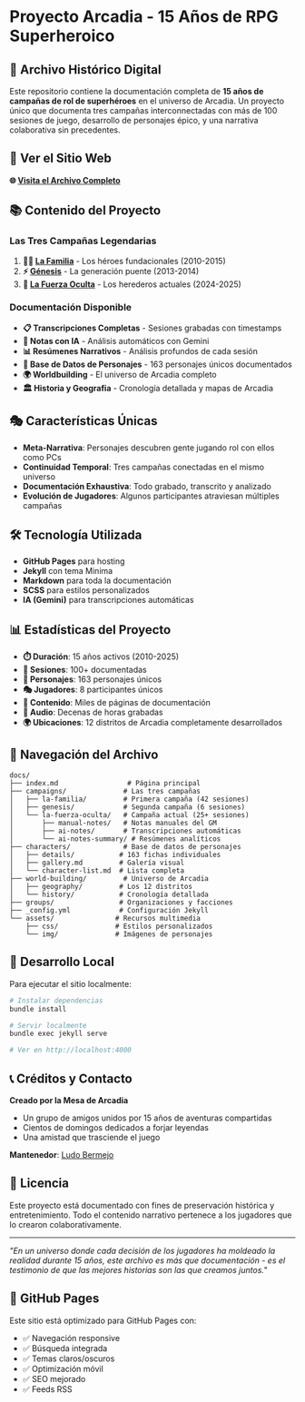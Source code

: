# Proyecto Arcadia - 15 Años de RPG Superheroico

## 🌟 Archivo Histórico Digital

Este repositorio contiene la documentación completa de **15 años de campañas de rol de superhéroes** en el universo de Arcadia. Un proyecto único que documenta tres campañas interconnectadas con más de 100 sesiones de juego, desarrollo de personajes épico, y una narrativa colaborativa sin precedentes.

## 🚀 Ver el Sitio Web

**🌐 [Visita el Archivo Completo](https://LudoBermejoES.github.io/arcadia)**

## 📚 Contenido del Proyecto

### Las Tres Campañas Legendarias

1. **🦸‍♂️ [La Familia](docs/campaigns/la-familia/)** - Los héroes fundacionales (2010-2015)
2. **⚡ [Génesis](docs/campaigns/genesis/)** - La generación puente (2013-2014)  
3. **🔮 [La Fuerza Oculta](docs/campaigns/la-fuerza-oculta/)** - Los herederos actuales (2024-2025)

### Documentación Disponible

- **📋 Transcripciones Completas** - Sesiones grabadas con timestamps
- **🤖 Notas con IA** - Análisis automáticos con Gemini
- **📊 Resúmenes Narrativos** - Análisis profundos de cada sesión
- **👥 Base de Datos de Personajes** - 163 personajes únicos documentados
- **🌍 Worldbuilding** - El universo de Arcadia completo
- **🏛️ Historia y Geografia** - Cronología detallada y mapas de Arcadia

## 🎭 Características Únicas

- **Meta-Narrativa**: Personajes descubren gente jugando rol con ellos como PCs
- **Continuidad Temporal**: Tres campañas conectadas en el mismo universo
- **Documentación Exhaustiva**: Todo grabado, transcrito y analizado
- **Evolución de Jugadores**: Algunos participantes atraviesan múltiples campañas

## 🛠️ Tecnología Utilizada

- **GitHub Pages** para hosting
- **Jekyll** con tema Minima
- **Markdown** para toda la documentación
- **SCSS** para estilos personalizados
- **IA (Gemini)** para transcripciones automáticas

## 📊 Estadísticas del Proyecto

- **⏱️ Duración**: 15 años activos (2010-2025)
- **🎲 Sesiones**: 100+ documentadas
- **👥 Personajes**: 163 personajes únicos
- **🎭 Jugadores**: 8 participantes únicos
- **📝 Contenido**: Miles de páginas de documentación
- **🎵 Audio**: Decenas de horas grabadas
- **🌍 Ubicaciones**: 12 distritos de Arcadia completamente desarrollados

## 🎯 Navegación del Archivo

```
docs/
├── index.md                 # Página principal
├── campaigns/              # Las tres campañas
│   ├── la-familia/         # Primera campaña (42 sesiones)
│   ├── genesis/            # Segunda campaña (6 sesiones)
│   └── la-fuerza-oculta/   # Campaña actual (25+ sesiones)
│       ├── manual-notes/   # Notas manuales del GM
│       ├── ai-notes/       # Transcripciones automáticas
│       └── ai-notes-summary/ # Resúmenes analíticos
├── characters/             # Base de datos de personajes
│   ├── details/           # 163 fichas individuales
│   ├── gallery.md         # Galería visual
│   └── character-list.md  # Lista completa
├── world-building/         # Universo de Arcadia
│   ├── geography/         # Los 12 distritos
│   └── history/           # Cronología detallada
├── groups/                # Organizaciones y facciones
├── _config.yml            # Configuración Jekyll
└── assets/               # Recursos multimedia
    ├── css/              # Estilos personalizados
    └── img/              # Imágenes de personajes
```

## 🔧 Desarrollo Local

Para ejecutar el sitio localmente:

```bash
# Instalar dependencias
bundle install

# Servir localmente
bundle exec jekyll serve

# Ver en http://localhost:4000
```

## 📞 Créditos y Contacto

**Creado por la Mesa de Arcadia**
- Un grupo de amigos unidos por 15 años de aventuras compartidas
- Cientos de domingos dedicados a forjar leyendas
- Una amistad que trasciende el juego

**Mantenedor**: [Ludo Bermejo](https://github.com/LudoBermejoES)

## 📄 Licencia

Este proyecto está documentado con fines de preservación histórica y entretenimiento. Todo el contenido narrativo pertenece a los jugadores que lo crearon colaborativamente.

---

*"En un universo donde cada decisión de los jugadores ha moldeado la realidad durante 15 años, este archivo es más que documentación - es el testimonio de que las mejores historias son las que creamos juntos."*

## 🌟 GitHub Pages

Este sitio está optimizado para GitHub Pages con:
- ✅ Navegación responsive
- ✅ Búsqueda integrada
- ✅ Temas claros/oscuros
- ✅ Optimización móvil
- ✅ SEO mejorado
- ✅ Feeds RSS